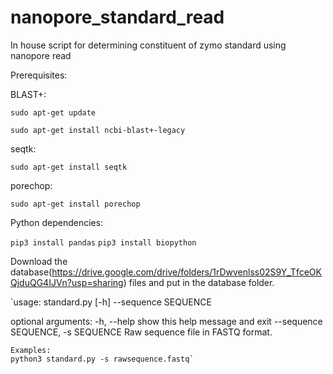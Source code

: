 # nanopore_standard_read
In house script for determining constituent of zymo standard using nanopore read

Prerequisites:

BLAST+:

`sudo apt-get update`

`sudo apt-get install ncbi-blast+-legacy`

seqtk:

`sudo apt-get install seqtk`


porechop:

`sudo apt-get install porechop`



Python dependencies:

`pip3 install pandas`
`pip3 install biopython`

Download the database(https://drive.google.com/drive/folders/1rDwvenlss02S9Y_TfceOKQjduQG4IJVn?usp=sharing) files and put in the database folder.

`usage: standard.py [-h] --sequence SEQUENCE

optional arguments:
  -h, --help            show this help message and exit
  --sequence SEQUENCE, -s SEQUENCE
                        Raw sequence file in FASTQ format.

    Examples:
    python3 standard.py -s rawsequence.fastq`
